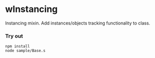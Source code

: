 # wInstancing

Instancing mixin. Add instances/objects tracking functionality to class.

### Try out
```
npm install
node sample/Base.s
```










